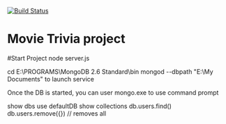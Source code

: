 [![Build Status](https://travis-ci.org/quantumlicht/collarbone.svg?branch=no-library)](https://travis-ci.org/quantumlicht/collarbone)
# Movie Trivia project

#Start Project
node server.js


cd E:\PROGRAMS\MongoDB 2.6 Standard\bin 
mongod --dbpath "E:\My Documents" to launch service


Once the DB is started, you can user mongo.exe to use command prompt

show dbs
use defaultDB
show collections
db.users.find()
db.users.remove({}) // removes all